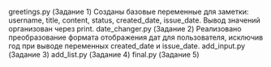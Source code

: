 greetings.py (Задание 1)
Созданы базовые переменные для заметки: username, title, content, status, created_date, issue_date.
Вывод значений организован через print.
date_changer.py (Задание 2)
Реализовано преобразование формата отображения дат для пользователя, исключив год при выводе переменных created_date и issue_date.
add_input.py (Задание 3)
add_list.py (Задание 4)
final.py (Задание 5)
